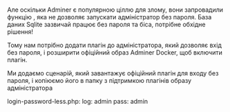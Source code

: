 # 
Але оскільки Adminer є популярною ціллю для злому, вони запровадили функцію , яка не дозволяє запускати адміністратор без пароля.
База даних Sqlite зазвичай працює без пароля та біса, потрібне обхідне рішення!

Тому нам потрібно додати плагін до адміністратора, який дозволяє вхід без пароля, і розширити офіційний образ Adminer Docker, щоб включити плагін.

Ми додаємо сценарій, який завантажує офіційний плагін для входу без пароля, і копіюємо його в папку з підтримкою плагінів образу адміністратора

login-password-less.php:
log: admin pass: admin
